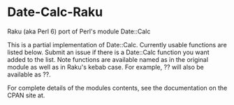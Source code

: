 # Date-Calc-Raku
Raku (aka Perl 6) port of Perl's module Date::Calc

This is a partial implementation of Date::Calc. Currently usable functions are listed below.
Submit an issue if there is a Date::Calc function you want added to the list.
Note functions are available named as in the original module as well as in Raku's
kebab case. For example, ?? will also be available as ??.

For complete details of the modules contents, see the documentation on the CPAN
site at.
